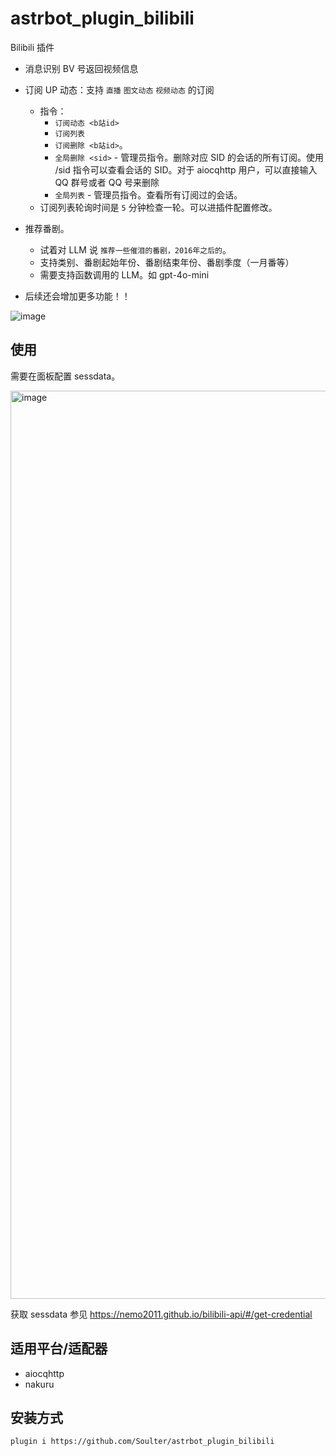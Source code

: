 # astrbot_plugin_bilibili

Bilibili 插件

- 消息识别 BV 号返回视频信息
- 订阅 UP 动态：支持 `直播` `图文动态` `视频动态` 的订阅
   - 指令：
      - `订阅动态 <b站id>`
      - `订阅列表`
      - `订阅删除 <b站id>`。
      - `全局删除 <sid>` - 管理员指令。删除对应 SID 的会话的所有订阅。使用 /sid 指令可以查看会话的 SID。对于 aiocqhttp 用户，可以直接输入 QQ 群号或者 QQ 号来删除
      - `全局列表` - 管理员指令。查看所有订阅过的会话。
   - 订阅列表轮询时间是 `5` 分钟检查一轮。可以进插件配置修改。
- 推荐番剧。
   - 试着对 LLM 说 `推荐一些催泪的番剧，2016年之后的`。
   - 支持类别、番剧起始年份、番剧结束年份、番剧季度（一月番等）
   - 需要支持函数调用的 LLM。如 gpt-4o-mini
 
- 后续还会增加更多功能！！
 
![image](https://github.com/user-attachments/assets/972b2b99-b801-45cf-a882-6d841c9e8137)


## 使用
需要在面板配置 sessdata。

<img width="1453" alt="image" src="https://github.com/user-attachments/assets/d5342767-8e5c-4222-81da-f1cdb4b30c95">

获取 sessdata 参见 https://nemo2011.github.io/bilibili-api/#/get-credential

## 适用平台/适配器
- aiocqhttp
- nakuru

## 安装方式
```
plugin i https://github.com/Soulter/astrbot_plugin_bilibili
```
